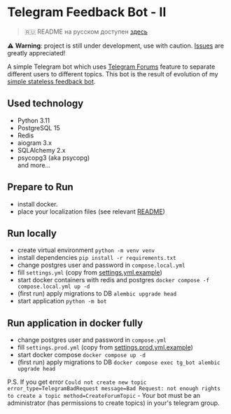 # Telegram Feedback Bot - II

> 🇷🇺 README на русском доступен [здесь](README.ru.md)

⚠️ **Warning**: project is still under development, use with caution.
[Issues](https://github.com/MasterGroosha/telegram-feedback-bot-topics/issues) are
greatly appreciated!

A simple Telegram bot which
uses [Telegram Forums](https://telegram.org/evolution#october-2022) feature to
separate different users to different topics. This bot is the result of evolution of my
[simple stateless feedback bot](https://github.com/MasterGroosha/telegram-feedback-bot).

## Used technology

* Python 3.11
* PostgreSQL 15
* Redis
* aiogram 3.x
* SQLAlchemy 2.x
* psycopg3 (aka psycopg)  
  and more...

## Prepare to Run

- install docker.
- place your localization files (see relevant [README](bot/locales/example/README.md))

## Run locally

- create virtual environment `python -m venv venv`
- install dependencies `pip install -r requirements.txt`
- change postgres user and password in `compose.local.yml`
- fill `settings.yml` (copy from [settings.yml.example](settings.yml.example))
- start docker containers with redis and
  postgres `docker compose -f compose.local.yml up -d`
- (first run) apply migrations to DB `alembic upgrade head`
- start application `python -m bot`

## Run application in docker fully

- change postgres user and password in `compose.yml`
- fill `settings.prod.yml` (copy
  from [settings.prod.yml.example](settings.prod.yml.example))
- start docker compose `docker compose up -d`
- (first run) apply migrations to DB `docker compose exec tg_bot alembic upgrade head`

P.S.
If you get error `Could not create new topic     error_type=TelegramBadRequest
message=Bad Request: not enough rights to create a topic method=CreateForumTopic` -
Your bot must be an administrator (has permissions to create topics) in your's telegram
group.